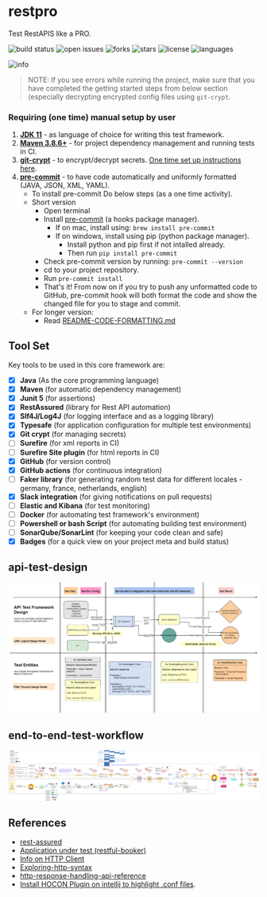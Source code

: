 # restpro

Test RestAPIS like a PRO.

![build status](https://img.shields.io/github/actions/workflow/status/pramodkumaryadav/restpro/trigger-tests-on-pull-request.yml?logo=GitHub)
![open issues](https://img.shields.io/github/issues/PramodKumarYadav/restpro)
![forks](https://img.shields.io/github/forks/PramodKumarYadav/restpro)
![stars](https://img.shields.io/github/stars/PramodKumarYadav/restpro)
![license](https://img.shields.io/github/license/PramodKumarYadav/restpro?style=flat-square)
![languages](https://img.shields.io/github/languages/count/pramodkumaryadav/restpro)

![info](https://img.shields.io/static/v1?label=with-love&message=from-power-tester&color=blue?style=plastic&logo=appveyor)

> NOTE: If you see errors while running the project, make sure that you have 
> completed the getting started steps from below section (especially decrypting 
> encrypted config files using `git-crypt`.

### Requiring (one time) manual setup by user

1. [**JDK 11**](https://www.oracle.com/java/technologies/javase/jdk11-archive-downloads.html) - as language of choice for writing this test framework.
2. [**Maven 3.8.6+**](https://maven.apache.org/) - for project dependency management and running tests in CI.
3. [**git-crypt**](https://dev.to/heroku/how-to-manage-your-secrets-with-git-crypt-56ih) - to encrypt/decrypt secrets. [One time set up instructions here](docs/README-GIT-CRYPT.md).
4. [**pre-commit**](https://pre-commit.com/) - to have code automatically and uniformly formatted (JAVA, JSON, XML, YAML).
    - To install pre-commit Do below steps (as a one time activity).
    - Short version
        - Open terminal
        - Install [pre-commit](https://pre-commit.com/) (a hooks package manager).
            - If on mac, install using: `brew install pre-commit`
            - If on windows, install using pip (python package manager).
                - Install python and pip first if not intalled already.
                - Then run `pip install pre-commit`
        - Check pre-commit version by running: `pre-commit --version`
        - cd to your project repository.
        - Run `pre-commit install`
        - That's it! From now on if you try to push any unformatted code to GitHub, pre-commit hook will both format the code
          and show the changed file for you to stage and commit.
    - For longer version:
        - Read [README-CODE-FORMATTING.md](./README-CODE-FORMATTING.md)

## Tool Set

Key tools to be used in this core framework are:

- [x] **Java** (As the core programming language)
- [x] **Maven** (for automatic dependency management)
- [x] **Junit 5** (for assertions)
- [x] **RestAssured**  (library for Rest API automation)
- [x] **Slf4J/Log4J** (for logging interface and as a logging library)
- [x] **Typesafe** (for application configuration for multiple test environments)
- [x] **Git crypt** (for managing secrets)
- [ ] **Surefire** (for xml reports in CI)
- [ ] **Surefire Site plugin** (for html reports in CI)
- [x] **GitHub** (for version control)
- [x] **GitHub actions** (for continuous integration)
- [ ] **Faker library** (for generating random test data for different locales - germany, france, netherlands, english)
- [x] **Slack integration** (for giving notifications on pull requests)
- [ ] **Elastic and Kibana** (for test monitoring)
- [ ] **Docker** (for automating test framework's environment)
- [ ] **Powershell or bash Script** (for automating building test environment)
- [ ] **SonarQube/SonarLint** (for keeping your code clean and safe)
- [x] **Badges** (for a quick view on your project meta and build status)

## api-test-design

![api-test-design](./images/api-test-framework-design.png)

## end-to-end-test-workflow

![end-to-end-test-workflow](./images/end-to-end-test-workflow.png)

## References

- [rest-assured](https://rest-assured.io/)
- [Application under test (restful-booker)](https://restful-booker.herokuapp.com/apidoc/index.html)
- [Info on HTTP Client](https://www.jetbrains.com/help/idea/http-client-in-product-code-editor.html)
- [Exploring-http-syntax](https://www.jetbrains.com/help/idea/exploring-http-syntax.html)
- [http-response-handling-api-reference](https://www.jetbrains.com/help/idea/http-response-handling-api-reference.html)
- [Install HOCON Plugin on intellij to highlight .conf files](https://plugins.jetbrains.com/plugin/10481-hocon).
